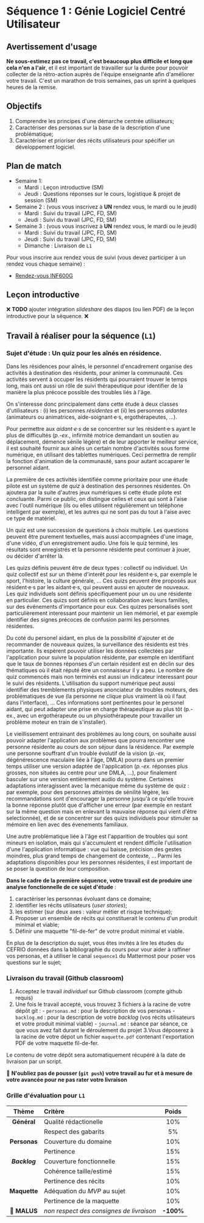 # Séquence 1 : Génie Logiciel Centré Utilisateur

## Avertissement d'usage

**Ne sous-estimez pas ce travail, c'est beaucoup plus difficile et long que cela n'en a l'air**, et il est important de travailler sur la durée pour pouvoir collecter de la rétro-action auprès de l'équipe enseignante afin d'améliorer votre travail. C'est un marathon de trois semaines, pas un sprint à quelques heures de la remise.

## Objectifs

  1. Comprendre les principes d'une démarche centrée utilisateurs;
  2. Caractériser des personas sur la base de la description d'une problématique;
  3. Caractériser et prioriser des récits utilisateurs pour spécifier un développement logiciel.

## Plan de match

  - Semaine 1:
    - Mardi : Leçon introductive (SM)
    - Jeudi : Questions réponses sur le cours, logistique & projet de session (SM)
  - Semaine 2 : (vous vous inscrivez à **UN** rendez vous, le mardi ou le jeudi)
    - Mardi : Suivi du travail (JPC, FD, SM)
    - Jeudi : Suivi du travail (JPC, FD, SM)
  - Semaine 3 : (vous vous inscrivez à **UN** rendez vous, le mardi ou le jeudi)
    - Mardi : Suivi du travail (JPC, FD, SM)
    - Jeudi : Suivi du travail (JPC, FD, SM)
    - Dimanche : Livraison de `L1`

Pour vous inscrire aux rendez vous de suivi (vous devez participer à un rendez vous chaque semaine) :

  * [Rendez-vous INF600G](https://docs.google.com/spreadsheets/d/1fbgmtB2ujJCZhAnURif73yWEBcU0rx7rAV2k5WqPmB8/edit?usp=sharing)

## Leçon introductive

:x: **TODO** ajouter intégration _slideshare_ des diapos (ou lien PDF) de la leçon introductive pour la séquence. :x:

## Travail à réaliser pour la séquence (`L1`)

### Sujet d'étude : Un quiz pour les aînés en résidence.

Dans les résidences pour aînés, le personnel d'encadrement organise des activités à destination des résidents, pour animer la communauté. Ces activités servent à occuper les résidents qui pourraient trouver le temps long, mais ont aussi un rôle de suivi thérapeutique pour identifier de la manière la plus précoce possible des troubles liés à l'âge.

On s'interesse donc principalement  dans cette étude à deux classes d'utilisateurs : (i) les personnes _résidentes_ et (ii) les personnes _aidantes_ (animateurs ou animatrices, aide-soignant·e·s, ergothérapeutes, ...).

Pour permettre aux _aidant·e·s_ de se concentrer sur les résident·e·s ayant le plus de difficultés (_p.-ex._, infirmité motrice demandant un soutien au déplacement, démence sénile légère) et de leur apporter le meilleur service, il est souhaité fournir aux aînés un certain nombre d'activités sous forme numérique, en utilisant des tablettes numériques. Ceci permettra de remplir la fonction d'animation de la communauté, sans pour autant accaparer le personnel aidant.

La première de ces activités identifiée comme prioritaire pour une étude pilote est un système de _quiz_ à destination des personnes résidentes. On ajoutera par la suite d'autres jeux numériques si cette étude pilote est concluante. Parmi ce public, on distingue celles et ceux qui sont à l'aise avec l'outil numérique (ils ou elles utilisent régulièrement un téléphone intelligent par exemple), et les autres qui ne sont pas du tout à l'aise avec ce type de matériel.

Un quiz est une succession de questions à choix multiple. Les questions peuvent être purement textuelles, mais aussi accompagnées d'une image, d'une vidéo, d'un enregistrement audio. Une fois le quiz terminé, les résultats sont enregistrés et la personne résidente peut continuer à jouer, ou décider d'arrêter là.

Les quizs définis peuvent être de deux types : collectif ou individuel. Un quiz collectif est sur un thème d'interêt pour les résident·e·s, par exemple le sport, l'histoire, la culture générale, ... Ces quizs peuvent être proposés aux résident·e·s par les aidant·e·s, qui peuvent aussi en ajouter de nouveaux. Les quiz individuels sont définis spécifiquement pour un ou une résidente en particulier. Ces quizs sont définis en collaboration avec leurs familles, sur des événements d'importance pour eux. Ces quizes personalisés sont particulièrement interessant pour maintenir un lien mémoriel, et par exemple identifier des signes précoces de confusion parmi les personnes résidentes.

Du coté du personel aidant, en plus de la possibilité d'ajouter et de recommander de nouveaux quizes, la surveillance des résidents est très importante. Ils espèrent pouvoir utiliser les données collectées par l'application pour suivre la population résidente, par exemple en identifiant que le taux de bonnes réponses d'un certain résident est en déclin sur des thématiques où il était réputé être un connaisseur il y a peu.  Le nombre de quiz commencés mais non terminés est aussi un indicateur interessant pour le suivi des résidents. L'utilisation du support numérique peut aussi identifier des tremblements physiques anonciateur de troubles moteurs, des problématiques de vue (la personne ne clique plus vraiment là où il faut dans l'interface), ... Ces informations sont pertinentes pour le personel aidant, qui peut adapter une prise en charge thérapeutique au plus tôt (p.-ex., avec un ergothérapeute ou un physiothérapeute pour travailler un problème moteur en train de s'installer).

Le vieillissement entrainant des problèmes au long cours, on souhaite aussi pouvoir adapter l'application aux problèmes que pourra rencontrer une personne résidente au cours de son séjour dans la résidence. Par exemple une personne souffrant d'un trouble évolutif de la vision  (_p.-ex_, dégénérescence maculaire liée à l'âge, DMLA) pourra dans un premier temps utiliser une version adaptée de l'application (_p.-ex._ réponses plus grosses, non situées au centre pour une DMLA, ...), pour finalement basculer sur une version entièrement audio du système. Certaines adaptations interagissent avec la mécanique même du système de quiz : par exemple, pour des personnes atteintes de sénilité légère, les recommandations sont d'encourager la personne jusqu'à ce qu'elle trouve la bonne réponse plutôt que d'afficher une erreur (par exemple en restant sur la même question mais en enlevant la mauvaise réponse qui vient d'être selectionnée), et de se concentrer sur des quizs individuels pour stimuler sa mémoire en lien avec des évenements familiaux.

Une autre problématique liée à l'âge est l'apparition de troubles qui sont mineurs en isolation, mais qui s'accumulent et rendent difficile l'utilisation d'une l'application informatique : vue qui baisse, précision des gestes moindres, plus grand temps de changement de contexte, ... Parmi les adaptations disponibles pour les personnes résidentes, il est important de se poser la question de leur composition.

**Dans le cadre de la première séquence, votre travail est de produire une analyse fonctionnelle de ce sujet d'étude** :

  1. caractériser les personnas évoluant dans ce domaine;
  2. identifier les récits utilisateurs (_user stories_);
  3. les estimer (sur deux axes : valeur métier et risque technique);
  4. Proposer un ensemble de récits qui constituerait le contenu d'un produit minimal et viable;
  5. Définir une maquette "fil-de-fer" de votre produit minimal et viable.

En plus de la description du sujet, vous êtes invités à lire les études du CEFRIO données dans la bibliographie du cours pour vour aider à raffiner vos personas, et à utiliser le canal `sequence1` du Mattermost pour poser vos questions sur le sujet;


### Livraison du travail (Github classroom)

  1. Acceptez le travail _individuel_ sur Github classroom (compte github requis)
  2. Une fois le travail accepté, vous trouvez 3 fichiers à la racine de votre dépôt git :
    - `personas.md` : pour la description de vos personas
    - `backlog.md` : pour la description de votre _backlog_ (vos récits utilisateurs et votre produit minimal viable)
    - `journal.md` : séance par séance, ce que vous avez fait durant le déroulement du projet
  3.Vous déposerez à la racine de votre dépot un fichier `maquette.pdf` contenant l'exportation PDF de votre maquette fil-de-fer.

Le contenu de votre dépôt sera automatiquement récupéré à la date de livraison par un script.

:rotating_light: **N'oubliez pas de pousser (`git push`) votre travail au fur et à mesure de votre avancée pour ne pas rater votre livraison**

### Grille d'évaluation pour `L1`

| Thème         | Critère                      | Poids |
| :---:         | :---                         | :---: |
| **Général**   | Qualité rédactionelle        | 10%   |
|               | Respect des gabarits         | 5%    |
| **Personas**  | Couverture du domaine        | 10%   |
|               | Pertinence                   | 15%   |
| **_Backlog_** | Couverture fonctionnelle     | 15%   |
|               | Cohérence taille/estimé      | 15%   |
|               | Pertinence des récits        | 10%   |
| **Maquette**  | Adéquation du _MVP_ au sujet | 10%   |
|               | Pertinence de la maquette    | 10%   |
| :rotating_light: **MALUS**     | _non respect des consignes de livraison_ | **-100%** |
